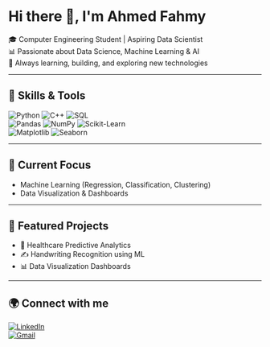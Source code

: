 # Hi there 👋, I'm Ahmed Fahmy  

🎓 Computer Engineering Student | Aspiring Data Scientist  
📊 Passionate about Data Science, Machine Learning & AI  
🚀 Always learning, building, and exploring new technologies  

---

## 🔧 Skills & Tools
![Python](https://img.shields.io/badge/Python-3776AB?style=for-the-badge&logo=python&logoColor=white)
![C++](https://img.shields.io/badge/C++-00599C?style=for-the-badge&logo=cplusplus&logoColor=white)
![SQL](https://img.shields.io/badge/SQL-4479A1?style=for-the-badge&logo=postgresql&logoColor=white)  
![Pandas](https://img.shields.io/badge/Pandas-150458?style=for-the-badge&logo=pandas&logoColor=white)
![NumPy](https://img.shields.io/badge/NumPy-013243?style=for-the-badge&logo=numpy&logoColor=white)
![Scikit-Learn](https://img.shields.io/badge/Scikit--Learn-F7931E?style=for-the-badge&logo=scikit-learn&logoColor=white)  
![Matplotlib](https://img.shields.io/badge/Matplotlib-005571?style=for-the-badge&logo=plotly&logoColor=white)
![Seaborn](https://img.shields.io/badge/Seaborn-4A90E2?style=for-the-badge&logoColor=white)

---

## 🚀 Current Focus
- Machine Learning (Regression, Classification, Clustering)  
- Data Visualization & Dashboards  

---

## 📂 Featured Projects
- 🏥 Healthcare Predictive Analytics  
- ✍️ Handwriting Recognition using ML  
- 📊 Data Visualization Dashboards  

---

## 🌍 Connect with me
[![LinkedIn](https://img.shields.io/badge/LinkedIn-0A66C2?style=for-the-badge&logo=linkedin&logoColor=white)](https://www.linkedin.com/in/ahmed-fahmy-aa135627a)  
[![Gmail](https://img.shields.io/badge/Email-D14836?style=for-the-badge&logo=gmail&logoColor=white)](mailto:a7medfahmy@gmail.com)  
